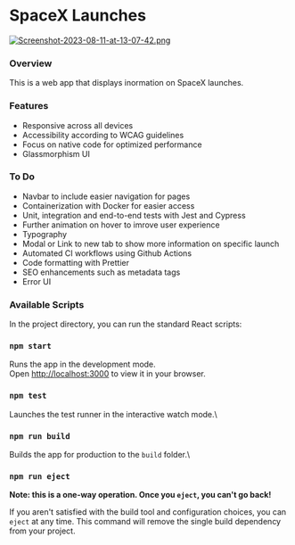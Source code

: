 # SpaceX Launches

[![Screenshot-2023-08-11-at-13-07-42.png](https://i.postimg.cc/BnyZ81jh/Screenshot-2023-08-11-at-13-07-42.png)](https://postimg.cc/753rdhM7)


### Overview

This is a web app that displays inormation on SpaceX launches.

### Features
-  Responsive across all devices
-  Accessibility according to WCAG guidelines
-  Focus on native code for optimized performance
-  Glassmorphism UI

### To Do
- Navbar to include easier navigation for pages
- Containerization with Docker for easier access
- Unit, integration and end-to-end tests with Jest and Cypress
- Further animation on hover to imrove user experience
- Typography
- Modal or Link to new tab to show more information on specific launch
- Automated CI workflows using Github Actions
- Code formatting with Prettier
- SEO enhancements such as metadata tags
- Error UI
 
### Available Scripts

In the project directory, you can run the standard React scripts:

### `npm start`

Runs the app in the development mode.\
Open [http://localhost:3000](http://localhost:3000) to view it in your browser.

### `npm test`

Launches the test runner in the interactive watch mode.\

### `npm run build`

Builds the app for production to the `build` folder.\

### `npm run eject`

**Note: this is a one-way operation. Once you `eject`, you can't go back!**

If you aren't satisfied with the build tool and configuration choices, you can `eject` at any time. This command will remove the single build dependency from your project.
